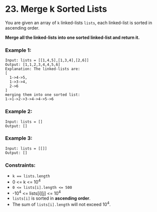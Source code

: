 # 23. Merge k Sorted Lists

You are given an array of `k` linked-lists `lists`, each linked-list is sorted in ascending order.

**Merge all the linked-lists into one sorted linked-list and return it.**

### Example 1:

```text
Input: lists = [[1,4,5],[1,3,4],[2,6]]
Output: [1,1,2,3,4,4,5,6]
Explanation: The linked-lists are:
[
  1->4->5,
  1->3->4,
  2->6
]
merging them into one sorted list:
1->1->2->3->4->4->5->6
```

### Example 2:

```text
Input: lists = []
Output: []
```

### Example 3:

```text
Input: lists = [[]]
Output: []
```

### Constraints:

- `k == lists.length`
- 0 <= k <= 10<sup>4</sup>
- `0 <= lists[i].length <= 500`
- -10<sup>4</sup> <= lists[i][j] <= 10<sup>4</sup>
- `lists[i]` is sorted in **ascending order**.
- The sum of `lists[i].length` will not exceed 10<sup>4</sup>.
